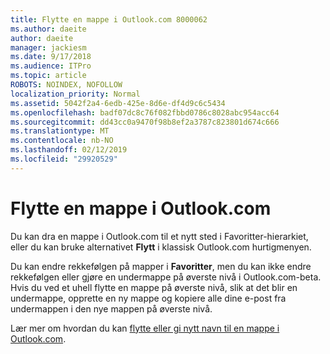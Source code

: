 ```yaml
---
title: Flytte en mappe i Outlook.com 8000062
ms.author: daeite
author: daeite
manager: jackiesm
ms.date: 9/17/2018
ms.audience: ITPro
ms.topic: article
ROBOTS: NOINDEX, NOFOLLOW
localization_priority: Normal
ms.assetid: 5042f2a4-6edb-425e-8d6e-df4d9c6c5434
ms.openlocfilehash: badf07dc8c76f082fbbd0786c8028abc954acc64
ms.sourcegitcommit: dd43cc0a9470f98b8ef2a3787c823801d674c666
ms.translationtype: MT
ms.contentlocale: nb-NO
ms.lasthandoff: 02/12/2019
ms.locfileid: "29920529"
---
```

# <a name="moving-a-folder-in-outlookcom"></a>Flytte en mappe i Outlook.com

Du kan dra en mappe i Outlook.com til et nytt sted i Favoritter-hierarkiet, eller du kan bruke alternativet **Flytt** i klassisk Outlook.com hurtigmenyen. 
  
Du kan endre rekkefølgen på mapper i **Favoritter**, men du kan ikke endre rekkefølgen eller gjøre en undermappe på øverste nivå i Outlook.com-beta. Hvis du ved et uhell flytte en mappe på øverste nivå, slik at det blir en undermappe, opprette en ny mappe og kopiere alle dine e-post fra undermappen i den nye mappen på øverste nivå. 
  
Lær mer om hvordan du kan [flytte eller gi nytt navn til en mappe i Outlook.com](https://support.office.com/article/c9c66fed-8a7c-426a-afc6-0d46a72080fb).
  

